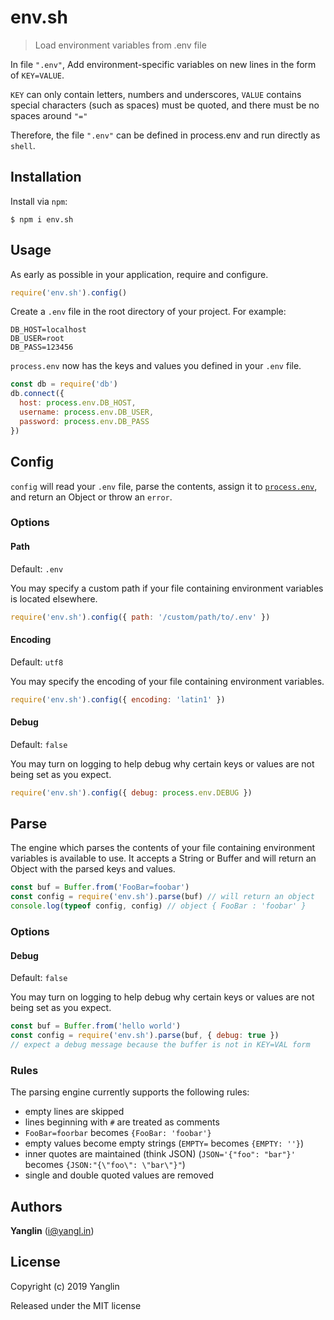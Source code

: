 # env.sh
> Load environment variables from .env file

In file `".env"`, Add environment-specific variables on new lines in the form of `KEY=VALUE`.

`KEY` can only contain letters, numbers and underscores, `VALUE` contains special characters (such as spaces) must be quoted, and there must be no spaces around `"="`

Therefore, the file `".env"` can be defined in process.env and run directly as `shell`.



## Installation

Install via `npm`:

```
$ npm i env.sh
```



## Usage

As early as possible in your application, require and configure.

```javascript
require('env.sh').config()
```

Create a `.env` file in the root directory of your project.
For example:

```dosini
DB_HOST=localhost
DB_USER=root
DB_PASS=123456
```

`process.env` now has the keys and values you defined in your `.env` file.

```javascript
const db = require('db')
db.connect({
  host: process.env.DB_HOST,
  username: process.env.DB_USER,
  password: process.env.DB_PASS
})
```



## Config

`config` will read your `.env` file, parse the contents, assign it to
[`process.env`](https://nodejs.org/docs/latest/api/process.html#process_process_env),
and return an Object or throw an `error`.


### Options

#### Path

Default: `.env`

You may specify a custom path if your file containing environment variables is located elsewhere.

```js
require('env.sh').config({ path: '/custom/path/to/.env' })
```

#### Encoding

Default: `utf8`

You may specify the encoding of your file containing environment variables.

```js
require('env.sh').config({ encoding: 'latin1' })
```

#### Debug

Default: `false`

You may turn on logging to help debug why certain keys or values are not being set as you expect.

```js
require('env.sh').config({ debug: process.env.DEBUG })
```


## Parse

The engine which parses the contents of your file containing environment
variables is available to use. It accepts a String or Buffer and will return
an Object with the parsed keys and values.

```js
const buf = Buffer.from('FooBar=foobar')
const config = require('env.sh').parse(buf) // will return an object
console.log(typeof config, config) // object { FooBar : 'foobar' }
```

### Options

#### Debug

Default: `false`

You may turn on logging to help debug why certain keys or values are not being set as you expect.

```js
const buf = Buffer.from('hello world')
const config = require('env.sh').parse(buf, { debug: true })
// expect a debug message because the buffer is not in KEY=VAL form
```

### Rules

The parsing engine currently supports the following rules:

- empty lines are skipped
- lines beginning with `#` are treated as comments
- `FooBar=foorbar` becomes `{FooBar: 'foobar'}`
- empty values become empty strings (`EMPTY=` becomes `{EMPTY: ''}`)
- inner quotes are maintained (think JSON) (`JSON='{"foo": "bar"}'` becomes `{JSON:"{\"foo\": \"bar\"}"`)
- single and double quoted values are removed



## Authors

**Yanglin** ([i@yangl.in](mailto:mail@yanglin.me))


## License

Copyright (c) 2019 Yanglin

Released under the MIT license

